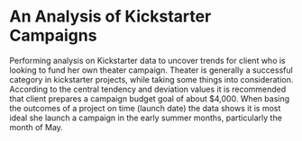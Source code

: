 # An Analysis of Kickstarter Campaigns
Performing analysis on Kickstarter data to uncover trends for client who is looking to fund her own theater campaign.
Theater is generally a successful category in kickstarter projects, while taking some things into consideration. 
According to the central tendency and deviation values it is recommended that client prepares a campaign budget goal of about $4,000.
When basing the outcomes of a project on time (launch date) the data shows it is most ideal she launch a campaign in the early summer months, particularly the month of May. 
